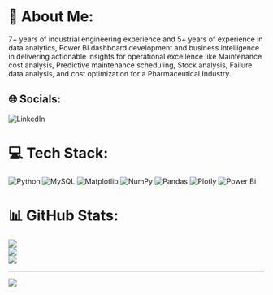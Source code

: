# 💫 About Me:
7+ years of industrial engineering experience and 5+ years of experience in data analytics, Power BI dashboard development and business intelligence in delivering actionable insights for operational excellence like Maintenance cost analysis, Predictive maintenance scheduling, Stock analysis, Failure data analysis, and cost optimization for a Pharmaceutical Industry.

## 🌐 Socials:
![LinkedIn](https://www.linkedin.com/in/nitesh-s-naik-22262b283/) 

# 💻 Tech Stack:
![Python](https://img.shields.io/badge/python-3670A0?style=for-the-badge&logo=python&logoColor=ffdd54) ![MySQL](https://img.shields.io/badge/mysql-4479A1.svg?style=for-the-badge&logo=mysql&logoColor=white) ![Matplotlib](https://img.shields.io/badge/Matplotlib-%23ffffff.svg?style=for-the-badge&logo=Matplotlib&logoColor=black) ![NumPy](https://img.shields.io/badge/numpy-%23013243.svg?style=for-the-badge&logo=numpy&logoColor=white) ![Pandas](https://img.shields.io/badge/pandas-%23150458.svg?style=for-the-badge&logo=pandas&logoColor=white) ![Plotly](https://img.shields.io/badge/Plotly-%233F4F75.svg?style=for-the-badge&logo=plotly&logoColor=white) ![Power Bi](https://img.shields.io/badge/power_bi-F2C811?style=for-the-badge&logo=powerbi&logoColor=black)
# 📊 GitHub Stats:
![](https://github-readme-stats.vercel.app/api?username=niteshnaik22&theme=merko&hide_border=false&include_all_commits=false&count_private=false)<br/>
![](https://github-readme-streak-stats.herokuapp.com/?user=niteshnaik22&theme=merko&hide_border=false)<br/>
![](https://github-readme-stats.vercel.app/api/top-langs/?username=niteshnaik22&theme=merko&hide_border=false&include_all_commits=false&count_private=false&layout=compact)

---
[![](https://visitcount.itsvg.in/api?id=niteshnaik22&icon=9&color=11)](https://visitcount.itsvg.in)

<!-- Proudly created with GPRM ( https://gprm.itsvg.in ) -->
